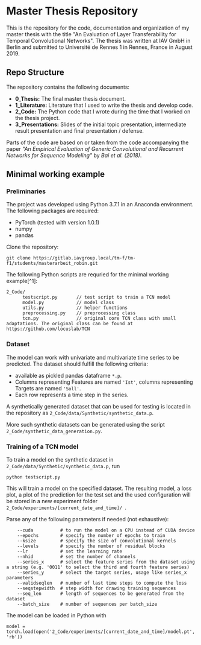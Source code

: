 # Master Thesis Repository

This is the repository for the code, documentation and organization of my master
thesis with the title "An Evaluation of Layer Transferability for Temporal
Convolutional Networks". The thesis was written at IAV GmbH in Berlin and
submitted to Université de Rennes 1 in Rennes, France in August 2019.

## Repo Structure
The repository contains the following documents:
*  **0_Thesis:** The final master thesis document.
*  **1_Literature:** Literature that I used to write the thesis and develop
code.
*  **2_Code:** The Python code that I wrote during the time that I worked on the
thesis project.
*  **3_Presentations:** Slides of the initial topic presentation, intermediate
result presentation and final presentation / defense.

Parts of the code are based on or taken from the code accompanying the paper
*"An Empirical Evaluation of Generic Convolutional and Recurrent Networks for
Sequence Modeling"* by *Bai et al. (2018)*.

## Minimal working example
### Preliminaries
The project was developed using Python 3.7.1 in an Anaconda environment. The following packages are
required:
*  PyTorch (tested with version 1.0.1)
*  numpy
*  pandas

Clone the repository:
```
git clone https://gitlab.iavgroup.local/tm-f/tm-f1/students/masterarbeit_robin.git
```

The following Python scripts are requried for the minimal working example[^1]:

```
2_Code/
      testscript.py       // test script to train a TCN model
      model.py            // model class
      utils.py            // helper functions
      preprocessing.py    // preprocessing class
      tcn.py              // original core TCN class with small adaptations. The original class can be found at https://github.com/locuslab/TCN
```

<!--
*  ``testscript.py``
*  ``model.py``
*  ``utils.py``
*  ``preprocessing.py``
*  ``tcn.py``[^1]
-->


### Dataset
The model can work with univariate and multivariate time series to be predicted.
The dataset should fulfill the following criteria:
*  available as pickled pandas dataframe ```*.p```.
*  Columns representing Features are named ```'Ist'```, columns representing
Targets are named ```'Soll'```.
*  Each row represents a time step in the series.

A synthetically generated dataset that can be used for testing is located in
the repository as ``2_Code/data/Synthetic/synthetic_data.p``.

More such synthetic datasets can be generated using the script ``2_Code/synthetic_data_generation.py``.

### Training of a TCN model
To train a model on the synthetic dataset in
``2_Code/data/Synthetic/synthetic_data.p``, run

```@bash
python testscript.py
```

This will train a model on the specified dataset. The resulting model, a loss
plot, a plot of the prediction for the test set and the used configuration will
be stored in a new experiment folder
``2_Code/experiments/[current_date_and_time]/ ``.

Parse any of the following parameters if needed (not exhaustive):

```@bash
    --cuda          # to run the model on a CPU instead of CUDA device
    --epochs        # specify the number of epochs to train
    --ksize         # specify the size of convolutional kernels
    --levels        # specify the number of residual blocks
    --lr            # set the learning rate
    --nhid          # set the number of channels
    --series_x      # select the feature series from the dataset using a string (e.g. '0011' to select the third and fourth feature series)
    --series_y      # select the target series, usage like series_x parameters
    --validseqlen   # number of last time steps to compute the loss
    --seqstepwidth  # step width for drawing training sequences
    --seq_len       # length of sequences to be generated from the dataset
    --batch_size    # number of sequences per batch_size
```


The model can be loaded in Python with
```@Python
model = torch.load(open('2_Code/experiments/[current_date_and_time]/model.pt', 'rb'))
```
